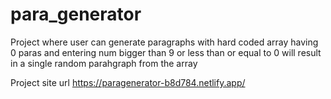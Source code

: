 # para_generator
Project where user can generate paragraphs with hard coded array having 0 paras and entering num bigger than 9 or less than or equal to 0 will result in a single random parahgraph from the array

Project site url
https://paragenerator-b8d784.netlify.app/
